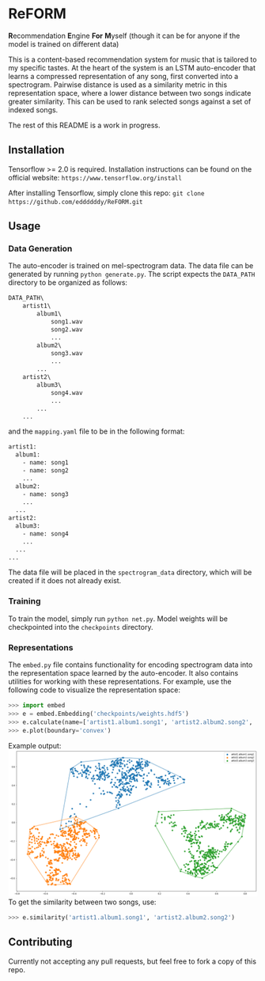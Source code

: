 # ReFORM
**R**ecommendation **E**ngine **For** **M**yself (though it can be for anyone if the model is trained on different data)

This is a content-based recommendation system for music that is tailored to my specific tastes. At the heart of the system is an LSTM auto-encoder that learns a compressed representation of any song, first converted into a spectrogram. Pairwise distance is used as a similarity metric in this representation space, where a lower distance between two songs indicate greater similarity. This can be used to rank selected songs against a set of indexed songs.

The rest of this README is a work in progress.

## Installation
Tensorflow >= 2.0 is required. Installation instructions can be found on the official website: `https://www.tensorflow.org/install`

After installing Tensorflow, simply clone this repo: `git clone https://github.com/eddddddy/ReFORM.git`

## Usage
### Data Generation
The auto-encoder is trained on mel-spectrogram data. The data file can be generated by running `python generate.py`. The script expects the `DATA_PATH` directory to be organized as follows:
```
DATA_PATH\
    artist1\
        album1\
            song1.wav
            song2.wav
            ...
        album2\
            song3.wav
            ...
        ...
    artist2\
        album3\
            song4.wav
            ...
        ...
    ...
```
and the `mapping.yaml` file to be in the following format:
```
artist1:
  album1:
    - name: song1
    - name: song2
    ...
  album2:
    - name: song3
    ...
  ...
artist2:
  album3:
    - name: song4
    ...
  ...
...
```

The data file will be placed in the `spectrogram_data` directory, which will be created if it does not already exist.

### Training
To train the model, simply run `python net.py`. Model weights will be checkpointed into the `checkpoints` directory.

### Representations
The `embed.py` file contains functionality for encoding spectrogram data into the representation space learned by the auto-encoder. It also contains utilities for working with these representations. For example, use the following code to visualize the representation space:
```python
>>> import embed
>>> e = embed.Embedding('checkpoints/weights.hdf5')
>>> e.calculate(name=['artist1.album1.song1', 'artist2.album2.song2', 'artist3.album3.song3'])
>>> e.plot(boundary='convex')
```
Example output:
![](https://github.com/eddddddy/ReFORM/blob/master/representation.png)
To get the similarity between two songs, use:
```python
>>> e.similarity('artist1.album1.song1', 'artist2.album2.song2')
```



## Contributing
Currently not accepting any pull requests, but feel free to fork a copy of this repo.
